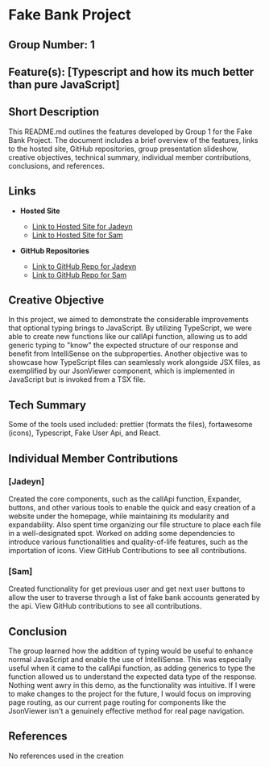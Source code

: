 # Fake Bank Project

## Group Number: 1

## Feature(s): [Typescript and how its much better than pure JavaScript]

## Short Description

This README.md outlines the features developed by Group 1 for the Fake Bank Project. The document includes a brief overview of the features, links to the hosted site, GitHub repositories, group presentation slideshow, creative objectives, technical summary, individual member contributions, conclusions, and references.

## Links

- **Hosted Site**
  - [Link to Hosted Site for Jadeyn](http://csci331.cs.montana.edu:3039/)
  - [Link to Hosted Site for Sam](http://csci331.cs.montana.edu:3072/)

- **GitHub Repositories**
  - [Link to GitHub Repo for Jadeyn](https://github.com/Vcvzgbzz/fakeBankProject/tree/main)
  - [Link to GitHub Repo for Sam](https://github.com/SamPierce00/web-dev-group-project)

## Creative Objective

In this project, we aimed to demonstrate the considerable improvements that optional typing brings to JavaScript. By utilizing TypeScript, we were able to create new functions like our callApi function, allowing us to add generic typing to "know" the expected structure of our response and benefit from IntelliSense on the subproperties. Another objective was to showcase how TypeScript files can seamlessly work alongside JSX files, as exemplified by our JsonViewer component, which is implemented in JavaScript but is invoked from a TSX file.

## Tech Summary

Some of the tools used included: prettier (formats the files), fortawesome (icons), Typescript, Fake User Api, and React.

## Individual Member Contributions

### [Jadeyn]

Created the core components, such as the callApi function, Expander, buttons, and other various tools to enable the quick and easy creation of a website under the homepage, while maintaining its modularity and expandability. Also spent time organizing our file structure to place each file in a well-designated spot. Worked on adding some dependencies to introduce various functionalities and quality-of-life features, such as the importation of icons. View GitHub Contributions to see all contributions.

### [Sam]

Created functionality for get previous user and get next user buttons to allow the user to traverse through a list of fake bank accounts generated by the api. View GitHub contributions to see all contributions.

## Conclusion

The group learned how the addition of typing would be useful to enhance normal JavaScript and enable the use of IntelliSense. This was especially useful when it came to the callApi function, as adding generics to type the function allowed us to understand the expected data type of the response. Nothing went awry in this demo, as the functionality was intuitive. If I were to make changes to the project for the future, I would focus on improving page routing, as our current page routing for components like the JsonViewer isn't a genuinely effective method for real page navigation.



## References

No references used in the creation

